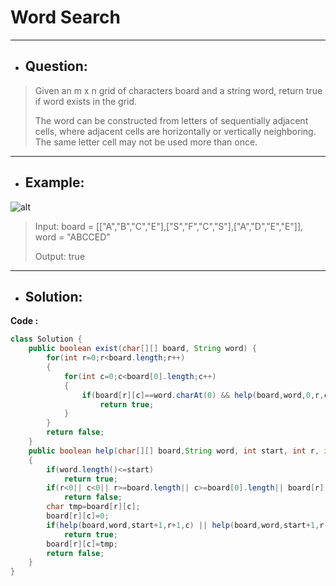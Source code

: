 # Word Search
---
- ## Question:
> Given an m x n grid of characters board and a string word, return true if word exists in the grid.
> 
> The word can be constructed from letters of sequentially adjacent cells, where adjacent cells are horizontally or vertically neighboring. The same letter cell may not be used more than once.
---
- ## Example:
![alt](https://assets.leetcode.com/uploads/2020/11/04/word2.jpg)
> Input: board = [["A","B","C","E"],["S","F","C","S"],["A","D","E","E"]], word = "ABCCED"
> 
> Output: true
---
- ## Solution:
**Code :**
```java
class Solution {
    public boolean exist(char[][] board, String word) {
        for(int r=0;r<board.length;r++)
        {
            for(int c=0;c<board[0].length;c++)
            {
                if(board[r][c]==word.charAt(0) && help(board,word,0,r,c))
                    return true;
            }
        }
        return false;
    }
    public boolean help(char[][] board,String word, int start, int r, int c)
    {
        if(word.length()<=start)
            return true;
        if(r<0|| c<0|| r>=board.length|| c>=board[0].length|| board[r][c]=='0'|| board[r][c]!=word.charAt(start))
            return false;
        char tmp=board[r][c];
        board[r][c]=0;
        if(help(board,word,start+1,r+1,c) || help(board,word,start+1,r,c+1) || help(board,word,start+1,r-1,c) ||                                       help(board,word,start+1,r,c-1) )
            return true;
        board[r][c]=tmp;
        return false;
    }
}
